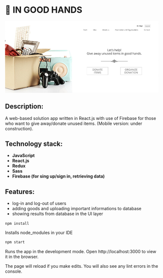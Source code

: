 # 🤲 IN GOOD HANDS

<div align="center">
<img src=InGoodhands.png> 
</div>

## Description: 
A web-based solution app written in React.js with use of Firebase for those who want to give away/donate unused items. (Mobile version: under construction). 

## Technology stack:

- **JavaScript**
- **React.js**
- **Redux**
- **Sass**
- **Firebase (for sing up/sign in, retrieving data)**

## Features: 

- log-in and log-out of users
- adding goods and uploading important informations to database 
- showing results from database in the UI layer 

```npm install ```

Installs node_modules in your IDE

```bash
npm start
```

Runs the app in the development mode.
Open http://localhost:3000 to view it in the browser.

The page will reload if you make edits.
You will also see any lint errors in the console.



